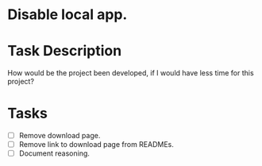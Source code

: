 # Disable local app.
# Task Description
 How would be the project been developed, if I would have less time for this project?
# Tasks
* [ ] Remove download page.
* [ ] Remove link to download page from READMEs.
* [ ] Document reasoning.